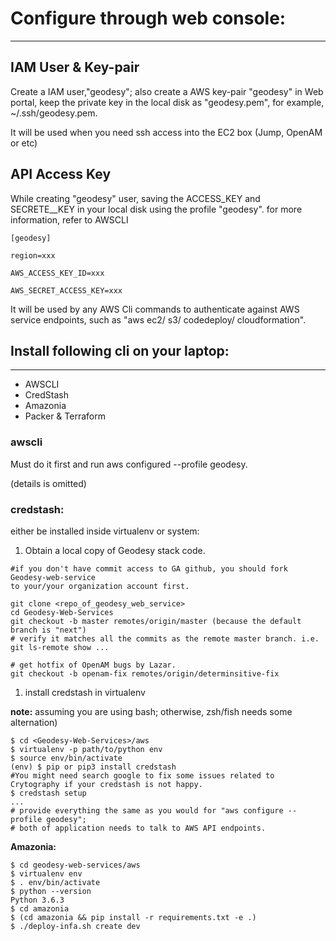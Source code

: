 # Configure through web console:

---

## IAM User & Key-pair

Create a IAM user,"geodesy";  also create a AWS key-pair "geodesy" in Web portal, keep the private key in the local disk as "geodesy.pem", for example, ~/.ssh/geodesy.pem.

It will be used when you need ssh access into the EC2 box \(Jump, OpenAM or etc\)

## API Access Key

While creating "geodesy" user, saving the ACCESS_KEY  and SECRETE_\_KEY in your local disk using the profile "geodesy". for more information, refer to AWSCLI

`[geodesy]`

`region=xxx`

`AWS_ACCESS_KEY_ID=xxx`

`AWS_SECRET_ACCESS_KEY=xxx`

It will be used by any AWS Cli commands to authenticate against AWS service endpoints, such as "aws ec2/ s3/ codedeploy/ cloudformation".

## Install following cli on your laptop:

---

* AWSCLI
* CredStash
* Amazonia
* Packer & Terraform

### **awscli**

Must do it first and run aws configured --profile geodesy.

\(details is omitted\)

### **credstash**:

either be installed inside virtualenv or system:

1. Obtain a local copy of Geodesy stack code.

```
#if you don't have commit access to GA github, you should fork Geodesy-web-service 
to your/your organization account first.

git clone <repo_of_geodesy_web_service>
cd Geodesy-Web-Services
git checkout -b master remotes/origin/master (because the default branch is "next")
# verify it matches all the commits as the remote master branch. i.e. git ls-remote show ...

# get hotfix of OpenAM bugs by Lazar.
git checkout -b openam-fix remotes/origin/determinsitive-fix
```

1. install credstash in virtualenv 

**note:** assuming you are using bash; otherwise, zsh/fish needs some alternation\)

```
$ cd <Geodesy-Web-Services>/aws
$ virtualenv -p path/to/python env
$ source env/bin/activate
(env) $ pip or pip3 install credstash
#You might need search google to fix some issues related to Crytography if your credstash is not happy.
$ credstash setup
...
# provide everything the same as you would for "aws configure --profile geodesy"; 
# both of application needs to talk to AWS API endpoints.
```

**Amazonia:**

```
$ cd geodesy-web-services/aws
$ virtualenv env
$ . env/bin/activate
$ python --version
Python 3.6.3
$ cd amazonia
$ (cd amazonia && pip install -r requirements.txt -e .)
$ ./deploy-infa.sh create dev
```



